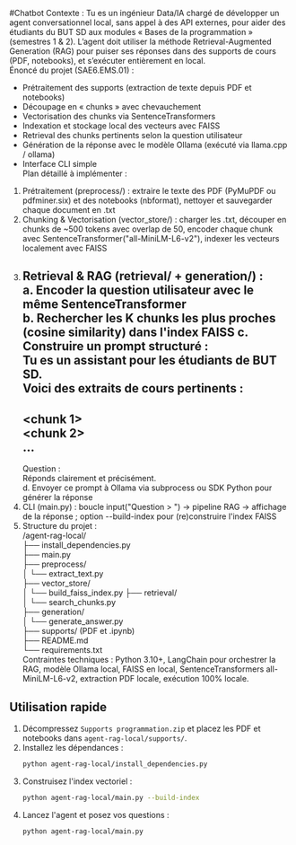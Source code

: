 #Chatbot
Contexte : Tu es un ingénieur Data/IA chargé de développer un agent conversationnel local, sans appel à des API externes, pour aider des étudiants du BUT SD aux modules « Bases de la programmation » (semestres 1 & 2). L’agent doit utiliser la méthode Retrieval-Augmented Generation (RAG) pour puiser ses réponses dans des supports de cours (PDF, notebooks), et s’exécuter entièrement en local.  
Énoncé du projet (SAE6.EMS.01) :  
- Prétraitement des supports (extraction de texte depuis PDF et notebooks)  
- Découpage en « chunks » avec chevauchement  
- Vectorisation des chunks via SentenceTransformers  
- Indexation et stockage local des vecteurs avec FAISS
- Retrieval des chunks pertinents selon la question utilisateur  
- Génération de la réponse avec le modèle Ollama (exécuté via llama.cpp / ollama)  
- Interface CLI simple  
Plan détaillé à implémenter :  
1. Prétraitement (preprocess/) : extraire le texte des PDF (PyMuPDF ou pdfminer.six) et des notebooks (nbformat), nettoyer et sauvegarder chaque document en .txt  
2. Chunking & Vectorisation (vector_store/) : charger les .txt, découper en chunks de ~500 tokens avec overlap de 50, encoder chaque chunk avec SentenceTransformer("all-MiniLM-L6-v2"), indexer les vecteurs localement avec FAISS
3. Retrieval & RAG (retrieval/ + generation/) :  
   a. Encoder la question utilisateur avec le même SentenceTransformer  
   b. Rechercher les K chunks les plus proches (cosine similarity) dans l'index FAISS
   c. Construire un prompt structuré :  
      Tu es un assistant pour les étudiants de BUT SD.  
      Voici des extraits de cours pertinents :  
      ---  
      <chunk 1>  
      <chunk 2>  
      …  
      ---  
      Question : <texte de la question>  
      Réponds clairement et précisément.  
   d. Envoyer ce prompt à Ollama via subprocess ou SDK Python pour générer la réponse  
4. CLI (main.py) : boucle input("Question > ") → pipeline RAG → affichage de la réponse ; option --build-index pour (re)construire l'index FAISS
5. Structure du projet :  
/agent-rag-local/  
├── install_dependencies.py  
├── main.py  
├── preprocess/  
│   └── extract_text.py  
├── vector_store/  
│   └── build_faiss_index.py
├── retrieval/  
│   └── search_chunks.py  
├── generation/  
│   └── generate_answer.py  
├── supports/  (PDF et .ipynb)  
├── README.md  
└── requirements.txt  
Contraintes techniques : Python 3.10+, LangChain pour orchestrer la RAG, modèle Ollama local, FAISS en local, SentenceTransformers all-MiniLM-L6-v2, extraction PDF locale, exécution 100% locale.

## Utilisation rapide

1. Décompressez `Supports programmation.zip` et placez les PDF et notebooks dans `agent-rag-local/supports/`.
2. Installez les dépendances :
   ```bash
   python agent-rag-local/install_dependencies.py
   ```
3. Construisez l'index vectoriel :
   ```bash
   python agent-rag-local/main.py --build-index
   ```
4. Lancez l'agent et posez vos questions :
   ```bash
   python agent-rag-local/main.py
   ```

